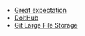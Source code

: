 * [Great expectation](https://greatexpectation.io/)
* [DoltHub](https://www.dolthub.com/)
* [Git Large File Storage](https://git-lfs.github.com/)
